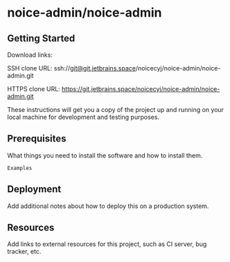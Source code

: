 # noice-admin/noice-admin

## Getting Started

Download links:

SSH clone URL: ssh://git@git.jetbrains.space/noicecyj/noice-admin/noice-admin.git

HTTPS clone URL: https://git.jetbrains.space/noicecyj/noice-admin/noice-admin.git

These instructions will get you a copy of the project up and running on your local machine for development and testing
purposes.

## Prerequisites

What things you need to install the software and how to install them.

```
Examples
```

## Deployment

Add additional notes about how to deploy this on a production system.

## Resources

Add links to external resources for this project, such as CI server, bug tracker, etc.
